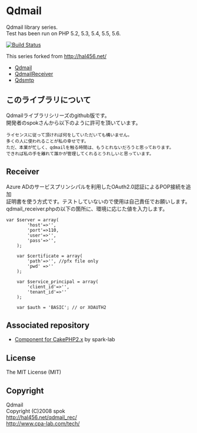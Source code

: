 Qdmail
======

Qdmail library series.  
Test has been run on PHP 5.2, 5.3, 5.4, 5.5, 5.6.

[![Build Status](https://travis-ci.org/ftngrn/qdmail.png?tag=php-5)](https://travis-ci.org/ftngrn/qdmail)

This series forked from http://hal456.net/

* [Qdmail](http://hal456.net/qdmail/)
* [QdmailReceiver](http://hal456.net/qdmail_rec/)
* [Qdsmtp](http://hal456.net/qdsmtp/)

## このライブラリについて ##
Qdmailライブラリシリーズのgithub版です。  
開発者のspokさんから以下のように許可を頂いています。  
```
ライセンスに従って頂ければ何をしていただいても構いません。
多くの人に使われることが私の幸せです。
ただ、本業が忙しく、qdmailを触る時間は、もうとれないだろうと思っております。
できれば私の手を離れて誰かが管理してくれるとうれしいと思っています。
```

## Receiver ##
Azure ADのサービスプリンシパルを利用したOAuth2.0認証によるPOP接続を追加  
証明書を使う方式です。テストしていないので使用は自己責任でお願いします。  
qdmail_receiver.phpの以下の箇所に、環境に応じた値を入力します。  
```
var $server = array(
		'host'=>'',
		'port'=>110,
		'user'=>'',
		'pass'=>'',
	);

	var $certificate = array(
		'path'=>'', //pfx file only
		'pwd' =>''
	);

	var $service_principal = array(
		'client_id'=>'',
		'tenant_id'=>''
	);

	var $auth = 'BASIC'; // or XOAUTH2
```

## Associated repository ##
* [Component for CakePHP2.x](https://github.com/spark-lab/Qdmail) by spark-lab

## License ##

The MIT License (MIT)

## Copyright ##

Qdmail  
Copyright (C)2008    spok  
http://hal456.net/qdmail_rec/  
http://www.cpa-lab.com/tech/  
